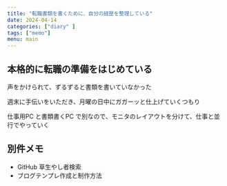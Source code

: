```yaml
---
title: "転職書類を書くために、自分の経歴を整理している"
date: 2024-04-14
categories: ["diary" ]
tags: ["memo"]
menu: main
---
```


## 本格的に転職の準備をはじめている

声をかけられて、ずるずると書類を書いていなかった

週末に手伝いをいただき、月曜の日中にガガーッと仕上げていくつもり

仕事用PC と書類書くPC で別なので、モニタのレイアウトを分けて、仕事と並行でやっていく

## 別件メモ

- GitHub 草生やし者検索
- ブログテンプレ作成と制作方法
